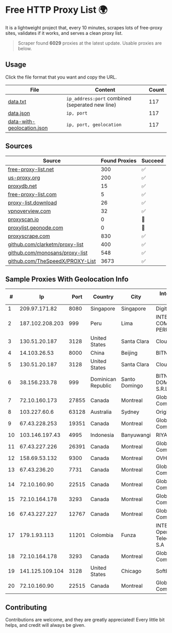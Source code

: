 
# Free HTTP Proxy List 🌍

It is a lightweight project that, every 10 minutes, scrapes lots of free-proxy sites, validates if it works, and serves a clean proxy list.


> Scraper found **6029** proxies at the latest update. Usable proxies are below.

## Usage

Click the file format that you want and copy the URL.


|File|Content|Count|
|----|-------|-----|
|[data.txt](https://raw.githubusercontent.com/themiralay/Proxy-List-World/master/data.txt)|`ip_address:port` combined (seperated new line)|117|
|[data.json](https://raw.githubusercontent.com/themiralay/Proxy-List-World/master/data.json)|`ip, port`|117|
|[data-with-geolocation.json](https://raw.githubusercontent.com/themiralay/Proxy-List-World/master/data-with-geolocation.json)|`ip, port, geolocation`|117|

## Sources

|Source|Found Proxies|Succeed|
|------|-------------|-------|
|[free-proxy-list.net](https://free-proxy-list.net)|300|✅|
|[us-proxy.org](https://www.us-proxy.org)|200|✅|
|[proxydb.net](http://proxydb.net)|15|✅|
|[free-proxy-list.com](https://free-proxy-list.com/?page=&port=&type%5B%5D=http&type%5B%5D=https&up_time=0&search=Search)|5|✅|
|[proxy-list.download](https://www.proxy-list.download/HTTP)|26|✅|
|[vpnoverview.com](https://vpnoverview.com/privacy/anonymous-browsing/free-proxy-servers)|32|✅|
|[proxyscan.io](https://www.proxyscan.io)|0|🚫|
|[proxylist.geonode.com](https://proxylist.geonode.com/api/proxy-list?limit=300&page=1&sort_by=lastChecked&sort_type=desc&protocols=http,https)|0|🚫|
|[proxyscrape.com](https://api.proxyscrape.com/v2/?request=displayproxies&protocol=http&timeout=10000&country=all&ssl=all&anonymity=all)|830|✅|
|[github.com/clarketm/proxy-list](https://raw.githubusercontent.com/clarketm/proxy-list/master/proxy-list-raw.txt)|400|✅|
|[github.com/monosans/proxy-list](https://raw.githubusercontent.com/monosans/proxy-list/main/proxies/http.txt)|548|✅|
|[github.com/TheSpeedX/PROXY-List](https://raw.githubusercontent.com/TheSpeedX/PROXY-List/master/http.txt)|3673|✅|


## Sample Proxies With Geolocation Info

|#|Ip|Port|Country|City|Internet Service Provider|
|-|--|----|-------|----|-------------------------|
|1|209.97.171.82|8080|Singapore|Singapore|DigitalOcean, LLC|
|2|187.102.208.203|999|Peru|Lima|INTEL COMUNICACIONES PERÚ SAC|
|3|130.51.20.187|3128|United States|Santa Clara|Cloudfanatic.NET|
|4|14.103.26.53|8000|China|Beijing|BITNET|
|5|130.51.20.187|3128|United States|Santa Clara|Cloudfanatic.NET|
|6|38.156.233.78|999|Dominican Republic|Santo Domingo|BITNET DOMINICANA, S.R.L.|
|7|72.10.160.173|27855|Canada|Montreal|GloboTech Communications|
|8|103.227.60.6|63128|Australia|Sydney|Origin Net Pty Ltd|
|9|67.43.228.253|19351|Canada|Montreal|GloboTech Communications|
|10|103.146.197.43|4995|Indonesia|Banyuwangi|RIYADNETWORK|
|11|67.43.227.226|26391|Canada|Montreal|GloboTech Communications|
|12|158.69.53.132|9300|Canada|Montreal|OVH SAS|
|13|67.43.236.20|7731|Canada|Montreal|GloboTech Communications|
|14|72.10.160.90|22515|Canada|Montreal|GloboTech Communications|
|15|72.10.164.178|3293|Canada|Montreal|GloboTech Communications|
|16|67.43.227.227|12767|Canada|Montreal|GloboTech Communications|
|17|179.1.93.113|11201|Colombia|Funza|INTERNEXA Brasil Operadora de TelecomunicaÔÔes S.A|
|18|72.10.164.178|3293|Canada|Montreal|GloboTech Communications|
|19|141.125.109.104|3128|United States|Chicago|SoftLayer|
|20|72.10.160.90|22515|Canada|Montreal|GloboTech Communications|



## Contributing

Contributions are welcome, and they are greatly appreciated! Every
little bit helps, and credit will always be given.

